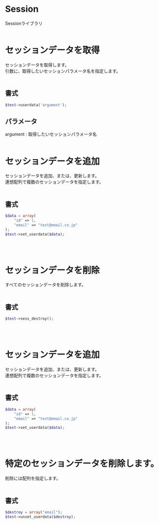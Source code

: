 # Session
Sessionライブラリ
<br>
<br>

# セッションデータを取得

セッションデータを取得します。<br>
引数に、取得したいセッションパラメータ名を指定します。<br><br>

## 書式
```php
$test->userdata('argument');
```
## パラメータ
argument : 取得したいセッションパラメータ名<br><br>

# セッションデータを追加

セッションデータを追加、または、更新します。<br>
連想配列で複数のセッションデータを指定します。<br><br>

## 書式
```php
$data = array(
    "id" => 1,
    "email" => "test@email.co.jp"
);
$test->set_userdata($data);
```
<br><br>

# セッションデータを削除

すべてのセッションデータを削除します。<br><br>

## 書式
```php
$test->sess_destroy();
```
<br><br>

# セッションデータを追加

セッションデータを追加、または、更新します。<br>
連想配列で複数のセッションデータを指定します。<br><br>

## 書式
```php
$data = array(
    "id" => 1,
    "email" => "test@email.co.jp"
);
$test->set_userdata($data);
```
<br><br>

# 特定のセッションデータを削除します。

削除には配列を指定します。<br><br>

## 書式
```php
$destroy = array("email");
$test->unset_userdata($destroy);
```

